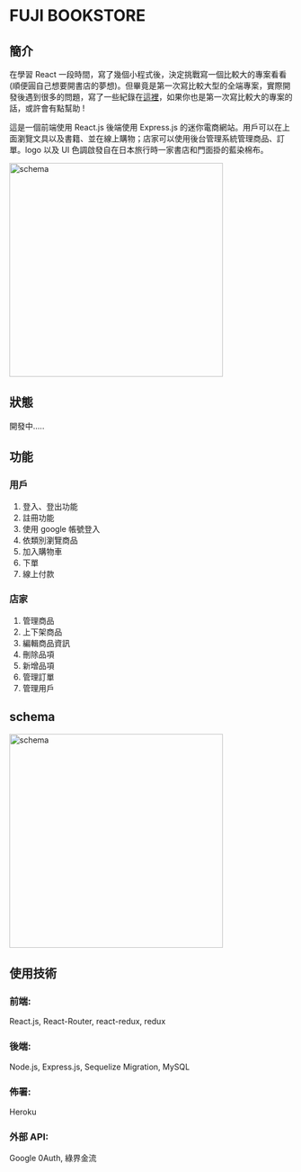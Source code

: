 # FUJI BOOKSTORE

## 簡介
在學習 React 一段時間，寫了幾個小程式後，決定挑戰寫一個比較大的專案看看(順便圓自己想要開書店的夢想)。但畢竟是第一次寫比較大型的全端專案，實際開發後遇到很多的問題，寫了一些紀錄在[這裡](https://powerfultraveling.coderbridge.io/2021/12/03/ecommerce-project-plan/)，如果你也是第一次寫比較大的專案的話，或許會有點幫助 !

這是一個前端使用 React.js 後端使用 Express.js 的迷你電商網站。用戶可以在上面瀏覽文具以及書籍、並在線上購物；店家可以使用後台管理系統管理商品、訂單。logo 以及 UI 色調啟發自在日本旅行時一家書店和門面掛的藍染棉布。

<img width="380" alt="schema" src="https://user-images.githubusercontent.com/81896228/144393735-9786a95e-63d9-4b37-a8cc-c0669b7f9866.png">

## 狀態
開發中.....


## 功能

### 用戶
1. 登入、登出功能
2. 註冊功能
3. 使用 google 帳號登入
4. 依類別瀏覽商品
5. 加入購物車
6. 下單
7. 線上付款

### 店家
1. 管理商品
2. 上下架商品
3. 編輯商品資訊
4. 刪除品項
5. 新增品項
6. 管理訂單
7. 管理用戶

## schema

<img width="380" alt="schema" src="https://user-images.githubusercontent.com/81896228/140879257-de36e39e-108a-4bd7-9c5e-2f786f78e1ca.PNG">


## 使用技術
### 前端: 
React.js, React-Router, react-redux, redux
### 後端:
Node.js, Express.js, Sequelize Migration, MySQL
### 佈署:
Heroku
### 外部 API:
Google 0Auth, 綠界金流
 






